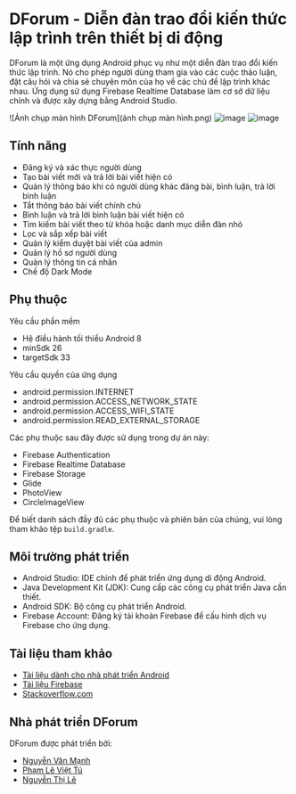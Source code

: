 # DForum - Diễn đàn trao đổi kiến thức lập trình trên thiết bị di động

DForum là một ứng dụng Android phục vụ như một diễn đàn trao đổi kiến thức lập trình. Nó cho phép người dùng tham gia vào các cuộc thảo luận, đặt câu hỏi và chia sẻ chuyên môn của họ về các chủ đề lập trình khác nhau. Ứng dụng sử dụng Firebase Realtime Database làm cơ sở dữ liệu chính và được xây dựng bằng Android Studio.

![Ảnh chụp màn hình DForum](ảnh chụp màn hình.png)
![image](https://github.com/viettu01/DForum/assets/88828150/8a894d93-1ede-4dd9-89a9-c50e24fb5d1b)
![image](https://github.com/viettu01/DForum/assets/88828150/728a1788-7b79-4d80-8df2-f2577b99d32c)

## Tính năng

- Đăng ký và xác thực người dùng
- Tạo bài viết mới và trả lời bài viết hiện có
- Quản lý thông báo khi có người dùng khác đăng bài, bình luận, trả lời bình luận
- Tắt thông báo bài viết chính chủ
- Bình luận và trả lời bình luận bài viết hiện có
- Tìm kiếm bài viết theo từ khóa hoặc danh mục diễn đàn nhỏ
- Lọc và sắp xếp bài viết
- Quản lý kiểm duyệt bài viết của admin
- Quản lý hồ sơ người dùng
- Quản lý thông tin cá nhân
- Chế độ Dark Mode

## Phụ thuộc

Yêu cầu phần mềm

- Hệ điều hành tối thiểu Android 8
- minSdk 26
- targetSdk 33

Yêu cầu quyền của ứng dụng

- android.permission.INTERNET
- android.permission.ACCESS_NETWORK_STATE
- android.permission.ACCESS_WIFI_STATE
- android.permission.READ_EXTERNAL_STORAGE

Các phụ thuộc sau đây được sử dụng trong dự án này:

- Firebase Authentication
- Firebase Realtime Database
- Firebase Storage
- Glide
- PhotoView
- CircleImageView

Để biết danh sách đầy đủ các phụ thuộc và phiên bản của chúng, vui lòng tham khảo tệp `build.gradle`.

## Môi trường phát triển

- Android Studio: IDE chính để phát triển ứng dụng di động Android.
- Java Development Kit (JDK): Cung cấp các công cụ phát triển Java cần thiết.
- Android SDK: Bộ công cụ phát triển Android.
- Firebase Account: Đăng ký tài khoản Firebase để cấu hình dịch vụ Firebase cho ứng dụng.

## Tài liệu tham khảo

- [Tài liệu dành cho nhà phát triển Android](https://developer.android.com/docs)
- [Tài liệu Firebase](https://firebase.google.com/docs)
- [Stackoverflow.com](https://stackoverflow.com/)

## Nhà phát triển DForum

DForum được phát triển bởi:
- [Nguyễn Văn Mạnh](https://github.com/manhnv01/)
- [Phạm Lê Việt Tú](https://github.com/viettu01/)
- [Nguyễn Thị Lê](https://github.com/NguyenLe0508/)
